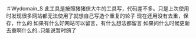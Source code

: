 ＃Wydomain_S
此工具是按照猪猪侠大牛的工具写，代码差不多。只是上次使用时发现很多网站都无法使用了就想自己写造个重复的轮子
现在还用没有去重，保存，什么的
如果有什么好网站可以留言，有什么想法都留言
如果问什么时候更新去重啊什么的..只能说暂时鸽了
